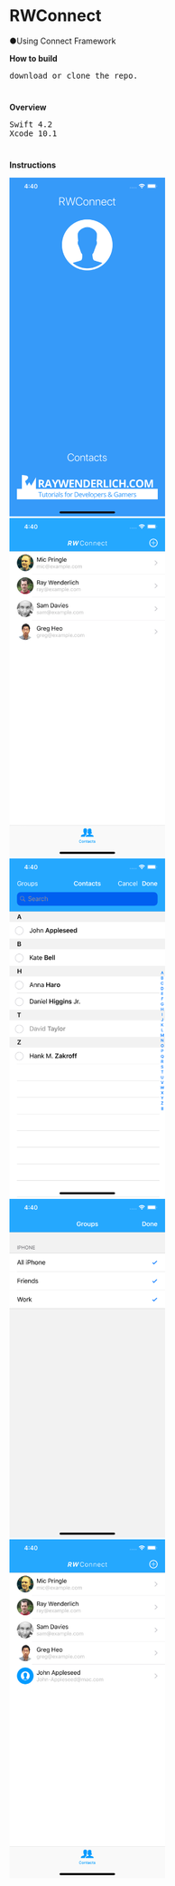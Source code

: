 # RWConnect

●Using Connect Framework

<b>How to build</b>
<pre>
download or clone the repo.
</pre>

<h1></h1>

<b>Overview</b>
<pre>
Swift 4.2
Xcode 10.1
</pre>

<h1></h1>


<b>Instructions</b>

<img src="https://github.com/obadasemary/RWConnect/blob/master/Simulator%20Screen%20Shot%20-%20iPhone%20XS%20Max%20-%202018-12-12%20at%2016.40.21.png" alt="HTML5 Icon" width="276" height="598"><img src="https://github.com/obadasemary/RWConnect/blob/master/Simulator%20Screen%20Shot%20-%20iPhone%20XS%20Max%20-%202018-12-12%20at%2016.40.27.png" alt="HTML5 Icon" width="276" height="598"><img src="https://github.com/obadasemary/RWConnect/blob/master/Simulator%20Screen%20Shot%20-%20iPhone%20XS%20Max%20-%202018-12-12%20at%2016.40.31.png" alt="HTML5 Icon" width="276" height="598"><img src="https://github.com/obadasemary/RWConnect/blob/master/Simulator%20Screen%20Shot%20-%20iPhone%20XS%20Max%20-%202018-12-12%20at%2016.40.36.png" alt="HTML5 Icon" width="276" height="598"><img src="https://github.com/obadasemary/RWConnect/blob/master/Simulator%20Screen%20Shot%20-%20iPhone%20XS%20Max%20-%202018-12-12%20at%2016.40.43.png" alt="HTML5 Icon" width="276" height="598">

